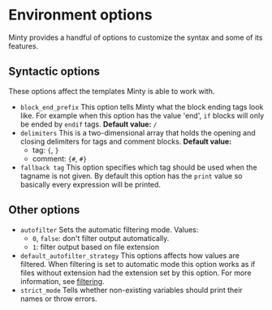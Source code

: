 Environment options
========
Minty provides a handful of options to customize the syntax and some of its features.

Syntactic options
--------
These options affect the templates Minty is able to work with.

 * `block_end_prefix`
   This option tells Minty what the block ending tags look like. For example when this option has the value 'end',
   `if` blocks will only be ended by `endif` tags.
   **Default value:** `/`
 * `delimiters`
   This is a two-dimensional array that holds the opening and closing delimiters for tags and comment blocks.
   **Default value:**
    - tag: `{`, `}`
    - comment: `{#`, `#}`
 * `fallback tag`
   This option specifies which tag should be used when the tagname is not given. By default this option has the
   `print` value so basically every expression will be printed.

Other options
--------

 * `autofilter`
   Sets the automatic filtering mode. Values:
     - `0`, `false`: don't filter output automatically.
     - `1`: filter output based on file extension
 * `default_autofilter_strategy`
   This options affects how values are filtered. When filtering is set to automatic mode this option
   works as if files without extension had the extension set by this option. For more information, see
   [filtering](filtering.md).
 * `strict_mode`
   Tells whether non-existing variables should print their names or throw errors.
